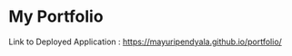 
<h1>My Portfolio</h1>



Link to Deployed Application : https://mayuripendyala.github.io/portfolio/